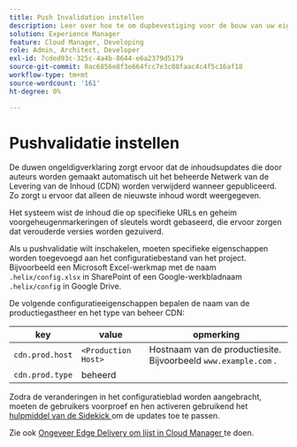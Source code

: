 ```yaml
---
title: Push Invalidation instellen
description: Leer over hoe te om dupbevestiging voor de bouw van uw eigen productieCDN te vormen.
solution: Experience Manager
feature: Cloud Manager, Developing
role: Admin, Architect, Developer
exl-id: 7cded93c-325c-4a4b-8644-e6a2379d5179
source-git-commit: 0ac6856e8f3e664fcc7e3c08faac4c4f5c16af18
workflow-type: tm+mt
source-wordcount: '161'
ht-degree: 0%

---
```


# Pushvalidatie instellen

De duwen ongeldigverklaring zorgt ervoor dat de inhoudsupdates die door auteurs worden gemaakt automatisch uit het beheerde Netwerk van de Levering van de Inhoud (CDN) worden verwijderd wanneer gepubliceerd. Zo zorgt u ervoor dat alleen de nieuwste inhoud wordt weergegeven.

Het systeem wist de inhoud die op specifieke URLs en geheim voorgeheugenmarkeringen of sleutels wordt gebaseerd, die ervoor zorgen dat verouderde versies worden gezuiverd.

Als u pushvalidatie wilt inschakelen, moeten specifieke eigenschappen worden toegevoegd aan het configuratiebestand van het project. Bijvoorbeeld een Microsoft Excel-werkmap met de naam `.helix/config.xlsx` in SharePoint of een Google-werkbladnaam `.helix/config` in Google Drive.

De volgende configuratieeigenschappen bepalen de naam van de productiegastheer en het type van beheer CDN:

| key | value | opmerking |
| --- | --- | --- |
| `cdn.prod.host` | `<Production Host>` | Hostnaam van de productiesite. Bijvoorbeeld `www.example.com` . |
| `cdn.prod.type` | beheerd |   |

Zodra de veranderingen in het configuratieblad worden aangebracht, moeten de gebruikers voorproef en hen activeren gebruikend het [ hulpmiddel van de Sidekick ](/help/edge/docs/sidekick.md) om de updates toe te passen.

Zie ook [ Ongeveer Edge Delivery om lijst in Cloud Manager ](/help/implementing/cloud-manager/edge-delivery/introduction-to-edge-delivery-services.md#ed-todo-list) te doen.
